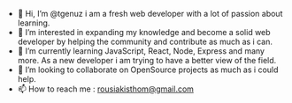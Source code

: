- 👋 Hi, I’m @tgenuz i am a fresh web developer with a lot of passion about learning.
- 👀 I’m interested in expanding my knowledge and become a solid web developer by helping the community and contribute as much as i can.
- 🌱 I’m currently learning JavaScript, React, Node, Express and many more. As a new developer i am trying to have a better view of the field.
- 💞️ I’m looking to collaborate on OpenSource projects as much as i could help.
- 📫 How to reach me : rousiakisthom@gmail.com 

<!---
tgenuz/tgenuz is a ✨ special ✨ repository because its `README.md` (this file) appears on your GitHub profile.
You can click the Preview link to take a look at your changes.
--->

